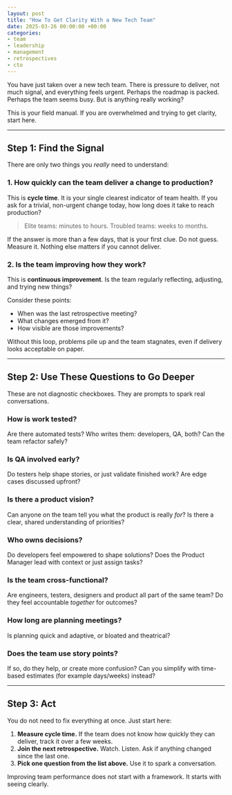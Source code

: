 ```yaml
---
layout: post
title: "How To Get Clarity With a New Tech Team"
date: 2025-03-26 00:00:00 +00:00
categories:
- team
- leadership
- management
- retrospectives
- cto
---
```


You have just taken over a new tech team. There is pressure to deliver, not much signal, and everything feels urgent. Perhaps the roadmap is packed. Perhaps the team seems busy. But is anything really working?

This is your field manual. If you are overwhelmed and trying to get clarity, start here.

---

## Step 1: Find the Signal

There are only two things you *really* need to understand:

### 1. How quickly can the team deliver a change to production?
This is **cycle time**. It is your single clearest indicator of team health. If you ask for a trivial, non-urgent change today, how long does it take to reach production?

> Elite teams: minutes to hours. Troubled teams: weeks to months.

If the answer is more than a few days, that is your first clue. Do not guess. Measure it. Nothing else matters if you cannot deliver.

### 2. Is the team improving how they work?
This is **continuous improvement**. Is the team regularly reflecting, adjusting, and trying new things?

Consider these points:
- When was the last retrospective meeting?
- What changes emerged from it?
- How visible are those improvements?

Without this loop, problems pile up and the team stagnates, even if delivery looks acceptable on paper.

---

## Step 2: Use These Questions to Go Deeper

These are not diagnostic checkboxes. They are prompts to spark real conversations.

### How is work tested?
Are there automated tests?
Who writes them: developers, QA, both?
Can the team refactor safely?

### Is QA involved early?
Do testers help shape stories, or just validate finished work?
Are edge cases discussed upfront?

### Is there a product vision?
Can anyone on the team tell you what the product is really *for*?
Is there a clear, shared understanding of priorities?

### Who owns decisions?
Do developers feel empowered to shape solutions?
Does the Product Manager lead with context or just assign tasks?

### Is the team cross-functional?
Are engineers, testers, designers and product all part of the same team?
Do they feel accountable *together* for outcomes?

###  How long are planning meetings?
Is planning quick and adaptive, or bloated and theatrical?

### Does the team use story points?
If so, do they help, or create more confusion?
Can you simplify with time-based estimates (for example days/weeks) instead?

---

## Step 3: Act

You do not need to fix everything at once. Just start here:

1. **Measure cycle time.** If the team does not know how quickly they can deliver, track it over a few weeks.
2. **Join the next retrospective.** Watch. Listen. Ask if anything changed since the last one.
3. **Pick one question from the list above.** Use it to spark a conversation.


Improving team performance does not start with a framework. It starts with seeing clearly.
